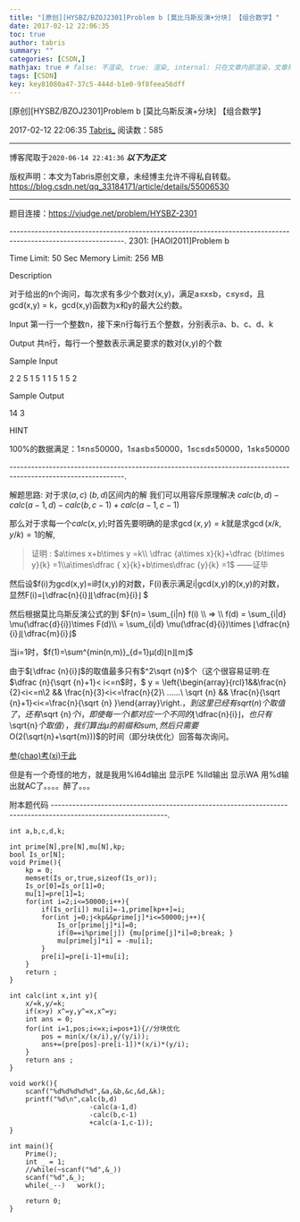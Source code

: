 ```yaml
---
title: "[原创][HYSBZ/BZOJ2301]Problem b [莫比乌斯反演+分块] 【组合数学】"
date: 2017-02-12 22:06:35
toc: true
author: tabris
summary: ""
categories: [CSDN,]
mathjax: true # false: 不渲染, true: 渲染, internal: 只在文章内部渲染，文章列表中不渲染
tags: [CSDN]
key: key81080a47-37c5-444d-b1e0-9f8feea56dff
---
```


[原创][HYSBZ/BZOJ2301]Problem b [莫比乌斯反演+分块] 【组合数学】

2017-02-12 22:06:35  [Tabris_](https://me.csdn.net/qq_33184171) 阅读数：585

---

博客爬取于`2020-06-14 22:41:36`
***以下为正文***

版权声明：本文为Tabris原创文章，未经博主允许不得私自转载。
https://blog.csdn.net/qq_33184171/article/details/55006530

<!-- more -->

---

题目连接：https://vjudge.net/problem/HYSBZ-2301

--------------------------------------------------------------------------------------------------------------.
2301: [HAOI2011]Problem b

Time Limit: 50 Sec
Memory Limit: 256 MB

Description

对于给出的n个询问，每次求有多少个数对(x,y)，满足a≤x≤b，c≤y≤d，且gcd(x,y) = k，gcd(x,y)函数为x和y的最大公约数。



Input
第一行一个整数n，接下来n行每行五个整数，分别表示a、b、c、d、k


Output
共n行，每行一个整数表示满足要求的数对(x,y)的个数

Sample Input

2
2 5 1 5 1
1 5 1 5 2


Sample Output

14
3

HINT

100%的数据满足：1≤n≤50000，1≤a≤b≤50000，1≤c≤d≤50000，1≤k≤50000

--------------------------------------------------------------------------------------------------------------.

解题思路:
对于求$(a,c)~(b,d)$区间内的解 我们可以用容斥原理解决
$calc(b,d)-calc(a-1,d)-calc(b,c-1)+calc(a-1,c-1)$

那么对于求每一个$calc(x,y);$时首先要明确的是求$\gcd(x,y)=k$就是求$\gcd(x/k,y/k)=1$的解,
>证明  :
>$a\times x+b\times y =k\\ \dfrac {a\times x}{k}+\dfrac {b\times y}{k} =1\\a\times\dfrac { x}{k}+b\times\dfrac {y}{k} =1$
>——证毕

然后设$f(i)为gcd(x,y)=i时(x,y)的对数，F(i)表示满足i|gcd(x,y)的(x,y)的对数，显然F(i)=⌊\dfrac{n}{i}⌋⌊\dfrac{m}{i}⌋ $

然后根据莫比乌斯反演公式的到
$F(n)= \sum_{i|n} f(i) \\ => \\ f(d) = \sum_{i|d} \mu(\dfrac{d}{i})\times F(d)\\ = \sum_{i|d} \mu(\dfrac{d}{i})\times ⌊\dfrac{n}{i}⌋⌊\dfrac{m}{i}⌋$

当i=1时，$f(1)=\sum^{min(n,m)}_{d=1}μ(d)⌊n⌋⌊m⌋$

由于$⌊\dfrac {n}{i}⌋$的取值最多只有$^2\sqrt {n}$个（这个很容易证明:在$\dfrac {n}{\sqrt {n}+1}< i<=n$时，$ y = \left\{\begin{array}{rcl}1&&\frac{n}{2}<i<=n\\2 && \frac{n}{3}<i<=\frac{n}{2}\\ ......\\ \sqrt {n} && \frac{n}{\sqrt {n}+1}<i<=\frac{n}{\sqrt {n} }\end{array}\right.$，到这里已经有sqrt(n)个取值了，还有$\sqrt {n}$个i，即使每一个i都对应一个不同的$⌊\dfrac{n}{i}⌋$，也只有$\sqrt{n}$个取值），我们算出μ的前缀和sum,然后只需要$O(2(\sqrt{n}+\sqrt{m}))$的时间（即分块优化）回答每次询问。

[参(chao)考(xi)于此](http://blog.csdn.net/outer_form/article/details/50590197)


但是有一个奇怪的地方，就是我用%I64d输出 显示PE  %lld输出 显示WA  用%d输出就AC了。。。。醉了。。。


附本题代码
--------------------------------------------------------------------------------------------------------------.
```
int a,b,c,d,k;

int prime[N],pre[N],mu[N],kp;
bool Is_or[N];
void Prime(){
    kp = 0;
    memset(Is_or,true,sizeof(Is_or));
    Is_or[0]=Is_or[1]=0;
    mu[1]=pre[1]=1;
    for(int i=2;i<=50000;i++){
        if(Is_or[i]) mu[i]=-1,prime[kp++]=i;
        for(int j=0;j<kp&&prime[j]*i<=50000;j++){
            Is_or[prime[j]*i]=0;
            if(0==i%prime[j]) {mu[prime[j]*i]=0;break; }
            mu[prime[j]*i] = -mu[i];
        }
        pre[i]=pre[i-1]+mu[i];
    }
    return ;
}

int calc(int x,int y){
    x/=k,y/=k;
    if(x>y) x^=y,y^=x,x^=y;
    int ans = 0;
    for(int i=1,pos;i<=x;i=pos+1){//分块优化
        pos = min(x/(x/i),y/(y/i));
        ans+=(pre[pos]-pre[i-1])*(x/i)*(y/i);
    }
    return ans ;
}

void work(){
    scanf("%d%d%d%d%d",&a,&b,&c,&d,&k);
    printf("%d\n",calc(b,d)
                    -calc(a-1,d)
                    -calc(b,c-1)
                    +calc(a-1,c-1));
}

int main(){
    Prime();
    int _ = 1;
    //while(~scanf("%d",&_))
    scanf("%d",&_);
    while(_--)   work();

    return 0;
}
```
